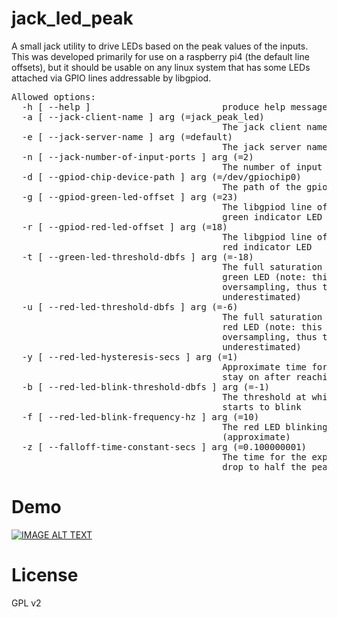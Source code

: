 # jack_led_peak

A small jack utility to drive LEDs based on the peak values of the inputs. This was 
developed primarily for use on a raspberry pi4 (the default line offsets), but it
should be usable on any linux system that has some LEDs attached via GPIO lines 
addressable by libgpiod.

<pre>
Allowed options:
  -h [ --help ]                         produce help message
  -a [ --jack-client-name ] arg (=jack_peak_led)
                                        The jack client name to use
  -e [ --jack-server-name ] arg (=default)
                                        The jack server name to use
  -n [ --jack-number-of-input-ports ] arg (=2)
                                        The number of input ports to watch
  -d [ --gpiod-chip-device-path ] arg (=/dev/gpiochip0)
                                        The path of the gpiochip device to use
  -g [ --gpiod-green-led-offset ] arg (=23)
                                        The libgpiod line offset to use for the
                                        green indicator LED
  -r [ --gpiod-red-led-offset ] arg (=18)
                                        The libgpiod line offset to use for the
                                        red indicator LED
  -t [ --green-led-threshold-dbfs ] arg (=-18)
                                        The full saturation threshold for the 
                                        green LED (note: this is not using 
                                        oversampling, thus the value will be 
                                        underestimated)
  -u [ --red-led-threshold-dbfs ] arg (=-6)
                                        The full saturation threshold for the 
                                        red LED (note: this is not using 
                                        oversampling, thus the value will be 
                                        underestimated)
  -y [ --red-led-hysteresis-secs ] arg (=1)
                                        Approximate time for the red LED to 
                                        stay on after reaching full saturarion
  -b [ --red-led-blink-threshold-dbfs ] arg (=-1)
                                        The threshold at which the red LED 
                                        starts to blink
  -f [ --red-led-blink-frequency-hz ] arg (=10)
                                        The red LED blinking frequency 
                                        (approximate)
  -z [ --falloff-time-constant-secs ] arg (=0.100000001)
                                        The time for the exponential falloff to
                                        drop to half the peak value
</pre>
# Demo

[![IMAGE ALT TEXT](http://img.youtube.com/vi/dmpUFFLyMo0/0.jpg)](http://www.youtube.com/watch?v=dmpUFFLyMo0 "Demo")

# License

GPL v2

